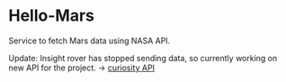 # Hello-Mars
Service to fetch Mars data using NASA API.

Update:
Insight rover has stopped sending data, so currently working on new API for the project. -> [curiosity API](https://github.com/rishabhsdev/curiosity-mars-api)
